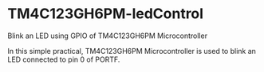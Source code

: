 # TM4C123GH6PM-ledControl
Blink an LED using GPIO of TM4C123GH6PM Microcontroller

In this simple practical, TM4C123GH6PM Microcontroller is used to blink an LED connected to pin 0 of PORTF. 
